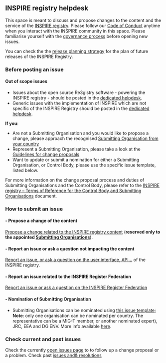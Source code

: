 ## INSPIRE registry helpdesk

This space is meant to discuss and propose changes to the content and the service of the [INSPIRE registry](https://inspire.ec.europa.eu/registry).
Please follow our [Code of Conduct](https://github.com/INSPIRE-MIF/helpdesk/blob/main/code-of-conduct.md) anytime when you interact with the INSPIRE community in this space.
Please familiarise yourself with the [governance process](https://github.com/INSPIRE-MIF/helpdesk-registry/blob/main/helpdesk-management/governance_process.md) before opening new issues.

You can check the the [release planning strategy](https://github.com/INSPIRE-MIF/helpdesk-registry/tree/main/release%20strategy) for the plan of future releases of the INSPIRE Registry.

### Before posting an issue

#### Out of scope issues
- Issues about the open source Re3gistry software -  powering the INSPIRE registry  - should be posted in the  [dedicated helpdesk](https://github.com/ec-jrc/re3gistry/issues).  
- Generic issues with the implementation of INSPIRE which are not specific of the INSPIRE Registry should be posted in the [dedicated helpdesk](https://github.com/INSPIRE-MIF/helpdesk).

**If you**:
- Are  not a Submitting Organisation and you would like to propose a change, please approach  the  recognised  [Submitting Organisation from your country](submitting-organisations-list.md)  
- Represent a Submitting Organisation, please take a look at the [Guidelines for change proposals](change-proposal-guidelines.md)
- Want to update or submit a nomination for either a Submitting Organisation, or Control Body, please use the specific issue template, listed below.

For more information on the change proposal process and duties of Submitting Organisations  and the  Control  Body, please refer to the [INSPIRE registry – Terms of Reference for the Control Body and Submitting Organisations](https://github.com/INSPIRE-MIF/helpdesk-registry/blob/main/registry-control-body-and-submitting-organisations.md) document.

### How to submit an issue

#### - Propose a change of the content
[Propose a change related to the INSPIRE registry content](https://github.com/INSPIRE-MIF/helpdesk-registry/issues/new?assignees=&labels=&template=propose-a-change.md&title=) (**reserved only to the appointed [Submitting Organisations](submitting-organisations-list.md)**).

#### - Report an issue or ask a question not impacting the content

[Report an issue, or ask a question on the user interface, API…](https://github.com/INSPIRE-MIF/helpdesk-registry/issues/new?assignees=&labels=&template=report-an-issue-inspire-registry.md&title=) of the INSPIRE registry.

#### - Report an issue related to the INSPIRE Register Federation
[Report an issue or ask a question  on the INSPIRE Register Federation](https://github.com/INSPIRE-MIF/helpdesk-registry/issues/new?assignees=&labels=&template=report-an-issue-inspire-register-federation.md&title=)


#### - Nomination of Submitting Organisation
-   Submitting Organisations can be nominated using [this issue template](https://github.com/INSPIRE-MIF/helpdesk-registry/issues/new?assignees=&labels=&template=nominate-submitting-organisation.md&title=); **Note**:  only one organisation can be nominated per country. The representative can be a MIG-T member, or another nominated expert), JRC, EEA and DG ENV. More info available [here](http://inspire.ec.europa.eu/id/document/tor/registry-control-body-and-submittingorganisations/1.0).


### Check current and past issues

Check the currently [open issues page](https://github.com/INSPIRE-MIF/helpdesk-registry/issues) to to follow up a change proposal or a problem. 
Check past [issues and&  resolutions](https://wayback.archive-it.org/12090/20210104094622/https://ies-svn.jrc.ec.europa.eu/projects/registers-control-body/issues)
